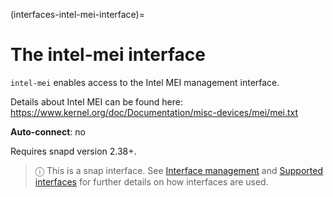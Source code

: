 (interfaces-intel-mei-interface)=
# The intel-mei interface

`intel-mei` enables access to the Intel MEI management interface.

Details about Intel MEI can be found here:
https://www.kernel.org/doc/Documentation/misc-devices/mei/mei.txt

**Auto-connect**: no

Requires snapd version 2.38+.

> ⓘ  This is a snap interface. See [Interface management](/) and [Supported interfaces](/interfaces/index) for further details on how interfaces are used.

